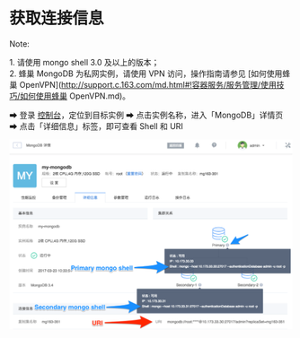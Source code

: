 # 获取连接信息


<span>Note:</span><div class="alertContent">1. 请使用 mongo shell 3.0 及以上的版本；<br>2. 蜂巢 MongoDB 为私网实例，请使用 VPN 访问，操作指南请参见 [如何使用蜂巢 OpenVPN](http://support.c.163.com/md.html#!容器服务/服务管理/使用技巧/如何使用蜂巢 OpenVPN.md)。</div>


➡ 登录 [控制台](https://c.163.com/dashboard#/m/mongodb/)，定位到目标实例
➡ 点击实例名称，进入「MongoDB」详情页
➡ 点击「详细信息」标签，即可查看 Shell 和 URI

![](../../image/使用指南-连接实例-获取连接信息.png)